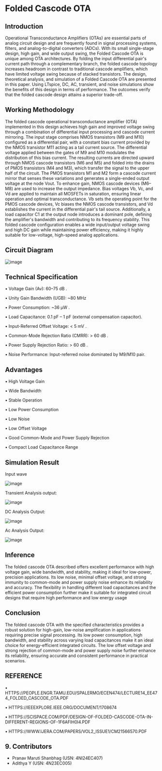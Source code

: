 
# Folded Cascode OTA
## Introduction
Operational Transconductance Amplifiers (OTAs) are essential parts of analog circuit design and are frequently found in signal processing systems, filters, and analog-to-digital converters (ADCs). With its small single-stage design, high gain, and wide output swing, the Folded Cascode OTA is unique among OTA architectures. By folding the input differential pair's current path through a complementary branch, the folded cascode topology increases headroom in contrast to traditional cascode amplifiers, which have limited voltage swing because of stacked transistors. The design, theoretical analysis, and simulation of a Folded Cascode OTA are presented in this paper. Using LTspice, DC, AC, transient, and noise simulations show the benefits of this design in terms of performance. The outcomes verify that the folded cascode design attains a superior trade-off.

## Working Methodology
The folded cascode operational transconductance amplifier (OTA) implemented in this design achieves high gain and improved voltage swing through a combination of differential input processing and cascode current mirroring. The input stage comprises NMOS transistors (M9 and M10) configured as a differential pair, with a constant bias current provided by the NMOS transistor M11 acting as a tail current source. The differential voltage applied between the gates of M9 and M10 modulates the distribution of this bias current. The resulting currents are directed upward through NMOS cascode transistors (M6 and M5) and folded into the drains of PMOS transistors (M4 and M3), which transfer the signal to the upper half of the circuit. The PMOS transistors M1 and M2 form a cascode current mirror that senses these variations and generates a single-ended output voltage at the node Vout.
To enhance gain, NMOS cascode devices (M6–M8) are used to increase the output impedance. Bias voltages Vb, Vc, and Vd are applied to maintain all       MOSFETs in saturation, ensuring linear operation and optimal transconductance. Vb sets the operating point for the PMOS cascode devices, Vc biases the NMOS cascode transistors, and Vd establishes the current in the differential pair's tail source. Additionally, a load capacitor C1 at the output node introduces a dominant pole, defining the amplifier's bandwidth and contributing to its frequency stability. This folded cascode configuration enables a wide input/output voltage swing and high DC gain while maintaining power efficiency, making it highly suitable for low-voltage, high-speed analog applications.

## Circuit Diagram
![image](https://github.com/user-attachments/assets/a485c8b6-4150-4b17-a84b-9ca720d3f678)

## Technical Specification
•	Voltage Gain (Av): 60–75 dB .



•	Unity Gain Bandwidth (UGB): ~80 MHz




•	Power Consumption: ~36 µW .




•	Load Capacitance: 0.1 pF – 1 pF (external compensation capacitor).





•	Input-Referred Offset Voltage: < 5 mV .





•	Common-Mode Rejection Ratio (CMRR): > 60 dB .





•	Power Supply Rejection Ratio: > 60 dB .





•	Noise Performance: Input-referred noise dominated by M9/M10 pair.

## Advantages
•	High Voltage Gain




•	Wide Bandwidth



•	Stable Operation



•	Low Power Consumption



•	Low Noise




•	Low Offset Voltage




•	Good Common-Mode and Power Supply Rejection




•	Compact Load Capacitance Range




## Simulation Result


Input wave


![image](https://github.com/user-attachments/assets/2080b442-8361-4bdb-80bf-20ecc91faa26)



Transient Analysis output:


![image](https://github.com/user-attachments/assets/c104e30e-0e3a-4287-8948-206b5c3a12b6)




DC Analysis Output: 



![image](https://github.com/user-attachments/assets/cf92a448-c275-4c32-a094-4533e3b1b470)



Ac Analysis Output:



![image](https://github.com/user-attachments/assets/10b53ec5-6666-4390-bcab-f657e07f5052)

## Inference
The folded cascode OTA described offers  excellent performance with high voltage gain, wide bandwidth, and stability, making it ideal for low-power, precision applications. Its low noise, minimal offset voltage, and strong immunity to common-mode and power supply noise enhance its reliability and accuracy. The flexibility in handling different load capacitances and the efficient power consumption further make it suitable for integrated circuit designs that require high performance and low energy usage

## Conclusion
The folded cascode OTA with the specified characteristics provides a robust solution for high-gain, low-noise amplification in applications requiring precise signal processing. Its low power consumption, high bandwidth, and stability across varying load capacitances make it an ideal choice for energy-efficient integrated circuits. The low offset voltage and strong rejection of common-mode and power supply noise further enhance its reliability, ensuring accurate and consistent performance in practical scenarios.

## REFERENCE
•	HTTPS://PEOPLE.ENGR.TAMU.EDU/SPALERMO/ECEN474/LECTURE14_EE474_FOLDED_CASCODE_OTA.PDF


•	HTTPS://IEEEXPLORE.IEEE.ORG/DOCUMENT/1708674


•	HTTPS://SCISPACE.COM/PDF/DESIGN-OF-FOLDED-CASCODE-OTA-IN-DIFFERENT-REGIONS-OF-1F6AFIH0I4.PDF



•	HTTPS://WWW.IJERA.COM/PAPERS/VOL2_ISSUE1/CM21566570.PDF

## 9. Contributors

- Pranav Maruti Shanbhag (USN: 4NI24EC407)
- Adithya Y (USN: 4N23EC005)  
